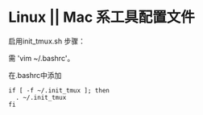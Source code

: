 Linux || Mac 系工具配置文件
=========================

启用init_tmux.sh 步骤：

需 'vim ~/.bashrc'。

在.bashrc中添加
 
 	if [ -f ~/.init_tmux ]; then
 	  . ~/.init_tmux
  	fi


